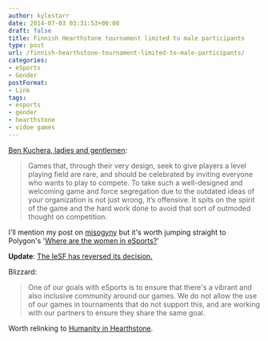 ```yaml
---
author: kylestarr
date: 2014-07-03 03:31:53+00:00
draft: false
title: Finnish Hearthstone tournament limited to male participants
type: post
url: /finnish-hearthstone-tournament-limited-to-male-participants/
categories:
- eSports
- Gender
postFormat:
- Link
tags:
- esports
- gender
- hearthstone
- vidoe games
---
```


[Ben Kuchera, ladies and gentlemen](http://www.polygon.com/2014/7/2/5864437/hearthstone-esports-gender-blizzard):


<blockquote>Games that, through their very design, seek to give players a level playing field are rare, and should be celebrated by inviting everyone who wants to play to compete. To take such a well-designed and welcoming game and force segregation due to the outdated ideas of your organization is not just wrong, it’s offensive. It spits on the spirit of the game and the hard work done to avoid that sort of outmoded thought on competition.</blockquote>


I'll mention my post on [misogyny](https://tsogaming.com/2014/05/27/the-topic-of-misogyny/) but it's worth jumping straight to Polygon's '[Where are the women in eSports?](http://www.polygon.com/2014/5/27/5723446/women-in-esports-professional-gaming-riot-games-blizzard-starcraft-lol)'

**Update**: [The IeSF has reversed its decision.](http://www.polygon.com/2014/7/3/5867015/international-esports-federation-reverses-gender-segregation-policy)

Blizzard:


<blockquote>One of our goals with eSports is to ensure that there's a vibrant and also inclusive community around our games. We do not allow the use of our games in tournaments that do not support this, and are working with our partners to ensure they share the same goal.</blockquote>


Worth relinking to [Humanity in Hearthstone](http://tsogaming.com/2014/04/17/humanity-in-hearthstone/).
